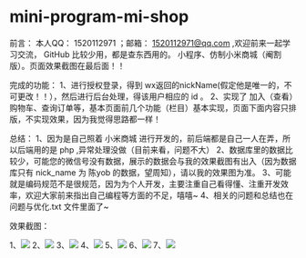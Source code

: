 # mini-program-mi-shop
前言： 本人QQ： 1520112971  ；邮箱： 1520112971@qq.com  ,欢迎前来一起学习交流， GitHub 比较少用，都是查东西用的。
小程序、仿制小米商城（阉割版）。页面效果截图在最后面！！

完成的功能：
1、进行授权登录，得到 wx返回的nickName(假定他是唯一的，不可更改！！），然后进行后台处理，得该用户相应的 id 。
2、实现了 加入（查看）购物车、查询订单等，基本页面前几个功能（栏目）基本实现，页面下面内容只排版，不实现效果，因为我觉得思路都一样！

总结：
1、因为是自己照着 小米商城 进行开发的，前后端都是自己一人在弄，所以后端用的是 php ,异常处理没做（目前来看，问题不大）
2、数据库里的数据比较少，可能您的微信号没有数据，展示的数据会与我的效果截图有出入（因为数据库只有 nick_name 为 陈yob 的数据，望周知），请以我的效果图为准。
3、可能就是编码规范不是很规范，因为为个人开发，主要注重自己看得懂、注重开发效率，欢迎大家前来指出自己编程等方面的不足，嘻嘻~
4、相关的问题和总结也在  问题与优化.txt  文件里面了~

效果截图：

1、![](https://github.com/CYBYOB/mini-program-mi-shop/blob/master/page%20screenshots/1.png)
2、![](https://github.com/CYBYOB/mini-program-mi-shop/blob/master/page%20screenshots/2.png)
3、![](https://github.com/CYBYOB/mini-program-mi-shop/blob/master/page%20screenshots/3.png)
4、![](https://github.com/CYBYOB/mini-program-mi-shop/blob/master/page%20screenshots/4.png)
5、![](https://github.com/CYBYOB/mini-program-mi-shop/blob/master/page%20screenshots/5.png)
6、![](https://github.com/CYBYOB/mini-program-mi-shop/blob/master/page%20screenshots/6.png)
7、![](https://github.com/CYBYOB/mini-program-mi-shop/blob/master/page%20screenshots/7.png)



